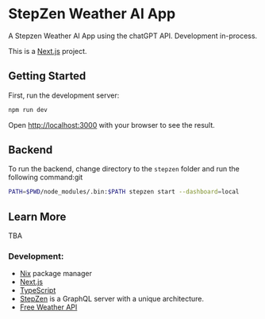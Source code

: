 # StepZen Weather AI App

A Stepzen Weather AI App using the chatGPT API.
Development in-process.


This is a [Next.js](https://nextjs.org/) project.
## Getting Started

First, run the development server:

```bash
npm run dev
```

Open [http://localhost:3000](http://localhost:3000) with your browser to see the result.
## Backend
To run the backend, change directory to the `stepzen` folder and run the following command:git

```bash
PATH=$PWD/node_modules/.bin:$PATH stepzen start --dashboard=local
```


## Learn More
TBA

### Development:
- [Nix](https://nixos.org/) package manager
- [Next.js](https://nextjs.org/)
- [TypeScript](https://www.typescriptlang.org/)
- [StepZen](https://stepzen.com/) is a GraphQL server with a unique architecture.
- [Free Weather API](https://open-meteo.com/)
